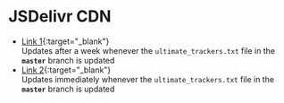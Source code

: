 # JSDelivr CDN

* [Link 1](https://cdn.jsdelivr.net/gh/FlawlessCasual17/UltimateBTTrackersList@master/ultimate_trackers.txt){:target="_blank"}
  <br /> Updates after a week whenever the `ultimate_trackers.txt` file in the **`master`** branch is updated
* [Link 2](https://cdn.jsdelivr.net/gh/FlawlessCasual17/UltimateBTTrackersList@HEAD/ultimate_trackers.txt){:target="_blank"}
  <br /> Updates immediately whenever the `ultimate_trackers.txt` file in the **`master`** branch is updated
